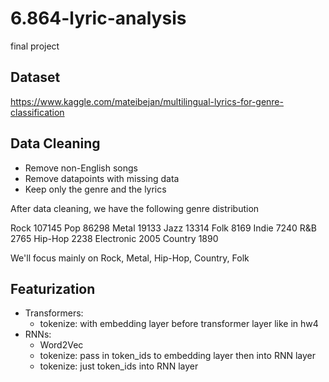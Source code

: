 # 6.864-lyric-analysis
final project

## Dataset 
https://www.kaggle.com/mateibejan/multilingual-lyrics-for-genre-classification

## Data Cleaning
* Remove non-English songs
* Remove datapoints with missing data
* Keep only the genre and the lyrics 

After data cleaning, we have the following genre distribution

Rock          107145
Pop            86298
Metal          19133
Jazz           13314
Folk            8169
Indie           7240
R&B             2765
Hip-Hop         2238
Electronic      2005
Country         1890

We'll focus mainly on 
    Rock, Metal, Hip-Hop, Country, Folk 

## Featurization
* Transformers: 
    - tokenize: with embedding layer before transformer layer like in hw4
* RNNs: 
    - Word2Vec
    - tokenize: pass in token_ids to embedding layer then into RNN layer
    - tokenize: just token_ids into RNN layer